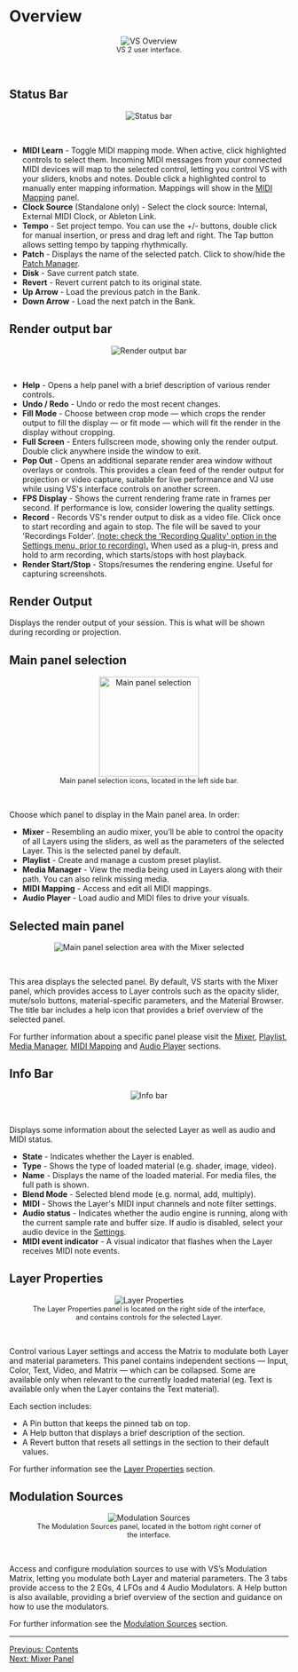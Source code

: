 # Overview

<div style="text-align: center;">
<figure style="text-align: center;">
  <img src="/vs/vs2/images/overview.png" alt="VS Overview" style="padding: 0px" />
  <figcaption style="font-size: 0.9em;">VS 2 user interface.</figcaption>
</figure>
</div>
<br>

## Status Bar

<div style="text-align: center;">
<figure style="text-align: center;">
<img src="/vs/vs2/images/status-bar.png" alt="Status bar" style="padding: 0px; max-width: 90%" />
</figure>
</div>
<br>

- **MIDI Learn** - Toggle MIDI mapping mode. When active, click highlighted controls to select them. Incoming MIDI messages from your connected MIDI devices will map to the selected control, letting you control VS with your sliders, knobs and notes. Double click a highlighted control to manually enter mapping information. Mappings will show in the [MIDI Mapping](midi-mapping) panel.
- **Clock Source** (Standalone only) - Select the clock source: Internal, External MIDI Clock, or Ableton Link.
- **Tempo** - Set project tempo. You can use the +/- buttons, double click for manual insertion, or press and drag left and right. The Tap button allows setting tempo by tapping rhythmically.
- **Patch** - Displays the name of the selected patch. Click to show/hide the [Patch Manager](patch-manager).
- **Disk** - Save current patch state.
- **Revert** - Revert current patch to its original state.
- **Up Arrow** - Load the previous patch in the Bank.
- **Down Arrow** - Load the next patch in the Bank.

## Render output bar

<div style="text-align: center;">
<figure style="text-align: center;">
<img src="/vs/vs2/images/render-output-bar.png" alt="Render output bar" style="padding: 0px" />
</figure>
</div>
<br>

- **Help** - Opens a help panel with a brief description of various render controls.
- **Undo / Redo** - Undo or redo the most recent changes.
- **Fill Mode** - Choose between crop mode — which crops the render output to fill the display — or fit mode — which will fit the render in the display without cropping.
- **Full Screen** - Enters fullscreen mode, showing only the render output. Double click anywhere inside the window to exit.
- **Pop Out** - Opens an additional separate render area window without overlays or controls. This provides a clean feed of the render output for projection or video capture, suitable for live performance and VJ use while using VS's interface controls on another screen.
- **FPS Display** - Shows the current rendering frame rate in frames per second. If performance is low, consider lowering the quality settings.
- **Record** - Records VS's render output to disk as a video file. Click once to start recording and again to stop. The file will be saved to your 'Recordings Folder’. [(note: check the 'Recording Quality' option in the Settings menu, prior to recording).](settings) When used as a plug-in, press and hold to arm recording, which starts/stops with host playback.
- **Render Start/Stop** - Stops/resumes the rendering engine. Useful for capturing screenshots.

## Render Output

Displays the render output of your session. This is what will be shown during recording or projection.

## Main panel selection

<div style="text-align: center;">
<figure style="text-align: center;">
  <img src="/vs/vs2/images/main-panel-selection.png" alt="Main panel selection" style="height: 180px;" />
  <figcaption style="font-size: 0.9em;">Main panel selection icons, located in the left side bar.</figcaption>
</figure>
</div>
<br>

Choose which panel to display in the Main panel area. In order:

- **Mixer** - Resembling an audio mixer, you’ll be able to control the opacity of all Layers using the sliders, as well as the parameters of the selected Layer. This is the selected panel by default.
- **Playlist** - Create and manage a custom preset playlist.
- **Media Manager** - View the media being used in Layers along with their path. You can also relink missing media.
- **MIDI Mapping** - Access and edit all MIDI mappings.
- **Audio Player** - Load audio and MIDI files to drive your visuals.

## Selected main panel

<div style="text-align: center;">
<figure style="text-align: center;">
  <img src="/vs/vs2/images/main-panel-mixer.png" alt="Main panel selection area with the Mixer selected" style="padding: 0px" />
  <figcaption></figcaption>
</figure>
</div>
<br>

This area displays the selected panel. By default, VS starts with the Mixer panel, which provides access to Layer controls such as the opacity slider, mute/solo buttons, material-specific parameters, and the Material Browser.
The title bar includes a help icon that provides a brief overview of the selected panel.

For further information about a specific panel please visit the [Mixer](mixer-panel), [Playlist](playlist), [Media Manager](media-manager), [MIDI Mapping](midi-mapping) and [Audio Player](audio-player) sections.

## Info Bar

<div style="text-align: center;">
<figure style="text-align: center;">
  <img src="/vs/vs2/images/info-bar.png" alt="Info bar" style="padding: 0px; max-width: 90%" />
  <figcaption></figcaption>
</figure>
</div>
<br>

Displays some information about the selected Layer as well as audio and MIDI status.

- **State** - Indicates whether the Layer is enabled.
- **Type** - Shows the type of loaded material (e.g. shader, image, video).
- **Name** - Displays the name of the loaded material. For media files, the full path is shown.
- **Blend Mode** - Selected blend mode (e.g. normal, add, multiply).
- **MIDI** - Shows the Layer's MIDI input channels and note filter settings.
- **Audio status** - Indicates whether the audio engine is running, along with the current sample rate and buffer size. If audio is disabled, select your audio device in the [Settings](settings).
- **MIDI event indicator** - A visual indicator that flashes when the Layer receives MIDI note events.

## Layer Properties

<div style="text-align: center;">
<figure style="text-align: center;">
  <img src="/vs/vs2/images/layer-properties.png" alt="Layer Properties" style="padding: 0px" />
  <figcaption style="font-size: 0.9em;">The Layer Properties panel is located on the right side of the interface, and contains controls for the selected Layer.</figcaption>
</figure>
</div>
<br>

Control various Layer settings and access the Matrix to modulate both Layer and material parameters. This panel contains independent sections — Input, Color, Text, Video, and Matrix — which can be collapsed. Some are available only when relevant to the currently loaded material (eg. Text is available only when the Layer contains the Text material).

Each section includes:

- A Pin button that keeps the pinned tab on top.
- A Help button that displays a brief description of the section.
- A Revert button that resets all settings in the section to their default values.

For further information see the [Layer Properties](layer-properties) section.

## Modulation Sources

<div style="text-align: center;">
<figure style="text-align: center;">
  <img src="/vs/vs2/images/modulation-sources-am-gate.png" alt="Modulation Sources" style="padding: 0px" />
  <figcaption style="font-size: 0.9em;">The Modulation Sources panel, located in the bottom right corner of the interface.</figcaption>
</figure>
</div>
<br>

Access and configure modulation sources to use with VS’s Modulation Matrix, letting you modulate both Layer and material parameters. The 3 tabs provide access to the 2 EGs, 4 LFOs and 4 Audio Modulators. A Help button is also available, providing a brief overview of the section and guidance on how to use the modulators.

For further information see the [Modulation Sources](modulation-sources) section.

---

[Previous: Contents](../contents)<br>
[Next: Mixer Panel](mixer-panel)

